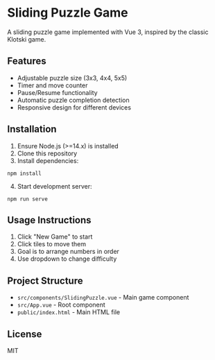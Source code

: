 # Sliding Puzzle Game

A sliding puzzle game implemented with Vue 3, inspired by the classic Klotski game.

## Features

- Adjustable puzzle size (3x3, 4x4, 5x5)
- Timer and move counter
- Pause/Resume functionality
- Automatic puzzle completion detection
- Responsive design for different devices

## Installation

1. Ensure Node.js (>=14.x) is installed
2. Clone this repository
3. Install dependencies:
```
npm install
```
4. Start development server:
```
npm run serve
```

## Usage Instructions

1. Click "New Game" to start
2. Click tiles to move them
3. Goal is to arrange numbers in order
4. Use dropdown to change difficulty

## Project Structure

- `src/components/SlidingPuzzle.vue` - Main game component
- `src/App.vue` - Root component
- `public/index.html` - Main HTML file

## License

MIT